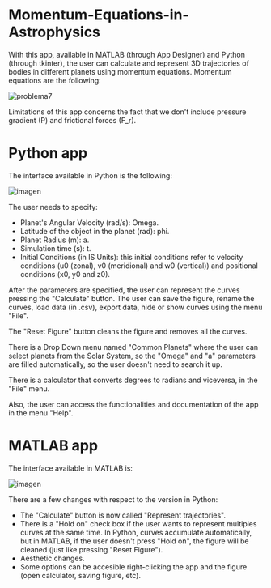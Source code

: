 # Momentum-Equations-in-Astrophysics
With this app, available in MATLAB (through App Designer) and Python (through tkinter), the user can calculate and represent 3D trajectories of bodies in different planets using momentum equations.
Momentum equations are the following:

![problema7](https://github.com/user-attachments/assets/7cef3cdc-db36-42b5-8b65-1e2c2e15a0e3)

Limitations of this app concerns the fact that we don't include pressure gradient (P) and frictional forces (F_r).

# Python app

The interface available in Python is the following:

![imagen](https://github.com/user-attachments/assets/62939f62-7a6e-42b6-aa4f-edafd0489c79)

The user needs to specify:
- Planet's Angular Velocity (rad/s): Omega.
- Latitude of the object in the planet (rad): phi.
- Planet Radius (m): a.
- Simulation time (s): t.
- Initial Conditions (in IS Units): this initial conditions refer to velocity conditions (u0 (zonal), v0 (meridional) and w0 (vertical)) and positional conditions (x0, y0 and z0).

After the parameters are specified, the user can represent the curves pressing the "Calculate" button. The user can save the figure, rename the curves, load data (in .csv), export data, hide or show curves using the menu "File".

The "Reset Figure" button cleans the figure and removes all the curves.

There is a Drop Down menu named "Common Planets" where the user can select planets from the Solar System, so the "Omega" and "a" parameters are filled automatically, so the user doesn't need to search it up.

There is a calculator that converts degrees to radians and viceversa, in the "File" menu.

Also, the user can access the functionalities and documentation of the app in the menu "Help".

# MATLAB app

The interface available in MATLAB is:

![imagen](https://github.com/user-attachments/assets/a08b0073-1cd5-4dbf-abc4-4976f925c936)

There are a few changes with respect to the version in Python:

- The "Calculate" button is now called "Represent trajectories".
- There is a "Hold on" check box if the user wants to represent multiples curves at the same time. In Python, curves accumulate automatically, but in MATLAB, if the user doesn't press "Hold on", the figure will be cleaned (just like pressing "Reset Figure").
- Aesthetic changes.
- Some options can be accesible right-clicking the app and the figure (open calculator, saving figure, etc).


